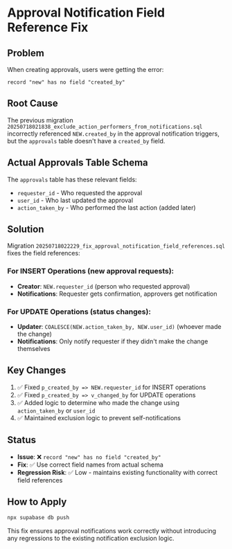 # Approval Notification Field Reference Fix

## Problem

When creating approvals, users were getting the error:

```
record "new" has no field "created_by"
```

## Root Cause

The previous migration `20250718021838_exclude_action_performers_from_notifications.sql` incorrectly referenced `NEW.created_by` in the approval notification triggers, but the `approvals` table doesn't have a `created_by` field.

## Actual Approvals Table Schema

The `approvals` table has these relevant fields:

- `requester_id` - Who requested the approval
- `user_id` - Who last updated the approval
- `action_taken_by` - Who performed the last action (added later)

## Solution

Migration `20250718022229_fix_approval_notification_field_references.sql` fixes the field references:

### For INSERT Operations (new approval requests):

- **Creator**: `NEW.requester_id` (person who requested approval)
- **Notifications**: Requester gets confirmation, approvers get notification

### For UPDATE Operations (status changes):

- **Updater**: `COALESCE(NEW.action_taken_by, NEW.user_id)` (whoever made the change)
- **Notifications**: Only notify requester if they didn't make the change themselves

## Key Changes

1. ✅ Fixed `p_created_by => NEW.requester_id` for INSERT operations
2. ✅ Fixed `p_created_by => v_changed_by` for UPDATE operations
3. ✅ Added logic to determine who made the change using `action_taken_by` or `user_id`
4. ✅ Maintained exclusion logic to prevent self-notifications

## Status

- **Issue**: ❌ `record "new" has no field "created_by"`
- **Fix**: ✅ Use correct field names from actual schema
- **Regression Risk**: ✅ Low - maintains existing functionality with correct field references

## How to Apply

```bash
npx supabase db push
```

This fix ensures approval notifications work correctly without introducing any regressions to the existing notification exclusion logic.
